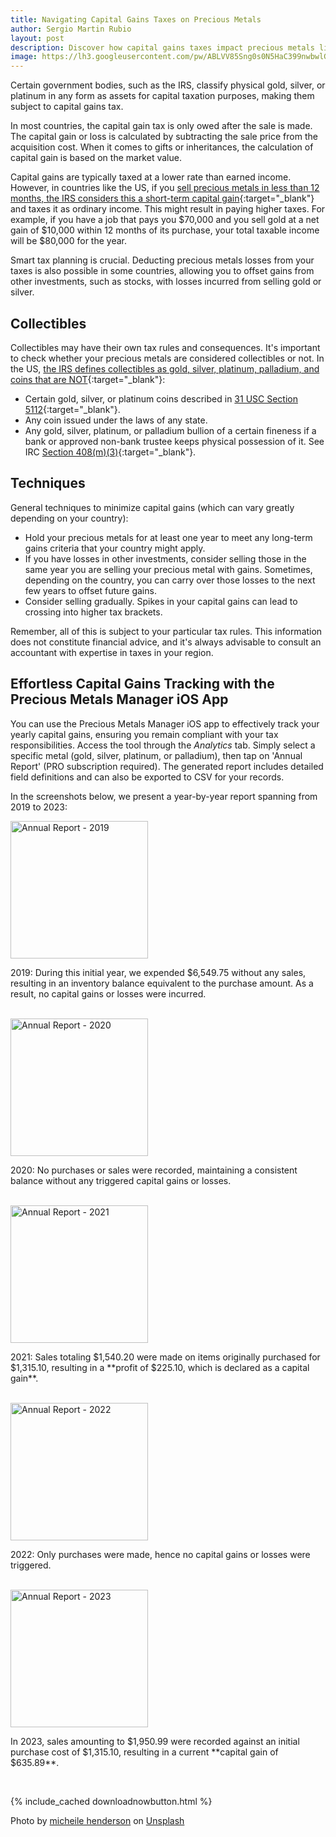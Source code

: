 ```yaml
---
title: Navigating Capital Gains Taxes on Precious Metals
author: Sergio Martin Rubio
layout: post
description: Discover how capital gains taxes impact precious metals like gold, silver, and platinum. Learn about taxation criteria, including short-term vs. long-term gains, deductions for losses, and the classification of metals as collectibles. Explore strategies to minimize taxes and explore Precious Metals app to help you filling your capital gain taxes.
image: https://lh3.googleusercontent.com/pw/ABLVV85Sng0s0N5HaC399nwbwlG6SImxMRLyr5DZQWaImXnxAxi2IEwqt-W4f6I9G62le8hCAaWN5soiYUxss8HCw94b98-4O3uoXd-yp1zGhdT0uXEd4utL3weHWqHsp_P_3nsoKzZOPhGepR_hcfBi-j2y=w1920-h1280-s-no?authuser=0
---
```


Certain government bodies, such as the IRS, classify physical gold, silver, or platinum in any form as assets for capital taxation purposes, making them subject to capital gains tax.

In most countries, the capital gain tax is only owed after the sale is made. The capital gain or loss is calculated by subtracting the sale price from the acquisition cost. When it comes to gifts or inheritances, the calculation of capital gain is based on the market value.

Capital gains are typically taxed at a lower rate than earned income. However, in countries like the US, if you [sell precious metals in less than 12 months, the IRS considers this a short-term capital gain](https://www.irs.gov/taxtopics/tc409){:target="_blank"} and taxes it as ordinary income. This might result in paying higher taxes. For example, if you have a job that pays you $70,000 and you sell gold at a net gain of $10,000 within 12 months of its purchase, your total taxable income will be $80,000 for the year.

Smart tax planning is crucial. Deducting precious metals losses from your taxes is also possible in some countries, allowing you to offset gains from other investments, such as stocks, with losses incurred from selling gold or silver.

## Collectibles

Collectibles may have their own tax rules and consequences. It's important to check whether your precious metals are considered collectibles or not. In the US, [the IRS defines collectibles as gold, silver, platinum, palladium, and coins that are NOT](https://www.irs.gov/retirement-plans/investments-in-collectibles-in-individually-directed-qualified-plan-accounts){:target="_blank"}:

- Certain gold, silver, or platinum coins described in [31 USC Section 5112](https://uscode.house.gov/view.xhtml?req=(title:31%20section:5112%20edition:prelim)%20OR%20(granuleid:USC-prelim-title31-section5112)&f=treesort&num=0&edition=prelim){:target="_blank"}.
- Any coin issued under the laws of any state.
- Any gold, silver, platinum, or palladium bullion of a certain fineness if a bank or approved non-bank trustee keeps physical possession of it. See IRC [Section 408(m)(3)](https://uscode.house.gov/view.xhtml?req=(title:26%20section:408%20edition:prelim)%20OR%20(granuleid:USC-prelim-title26-section408)&f=treesort&edition=prelim&num=0&jumpTo=true#substructure-location_m){:target="_blank"}.

## Techniques

General techniques to minimize capital gains (which can vary greatly depending on your country):

- Hold your precious metals for at least one year to meet any long-term gains criteria that your country might apply.
- If you have losses in other investments, consider selling those in the same year you are selling your precious metal with gains. Sometimes, depending on the country, you can carry over those losses to the next few years to offset future gains.
- Consider selling gradually. Spikes in your capital gains can lead to crossing into higher tax brackets.

Remember, all of this is subject to your particular tax rules. This information does not constitute financial advice, and it's always advisable to consult an accountant with expertise in taxes in your region.

## Effortless Capital Gains Tracking with the Precious Metals Manager iOS App

You can use the Precious Metals Manager iOS app to effectively track your yearly capital gains, ensuring you remain compliant with your tax responsibilities. Access the tool through the *Analytics* tab. Simply select a specific metal (gold, silver, platinum, or palladium), then tap on 'Annual Report' (PRO subscription required). The generated report includes detailed field definitions and can also be exported to CSV for your records.

In the screenshots below, we present a year-by-year report spanning from 2019 to 2023:

<div class="row">
    <div class="col-md-4">
        <img class="rounded" width="220" src="https://lh3.googleusercontent.com/pw/ABLVV86OBQ6ymyGS91CzJiYsD1VwupHI_1q6az5HZCXDrSKEDiJn6bENqBs9YbX-wEhiUOPA3DF6JoF3ZflxUZpRIRsrM3Q29YFB3PT4p7DgOIizZVK8ZfyWdRfkwpIX6k_y77fmPA3v6b-hQNIqNgPOL0ci=w922-h2000-s-no?authuser=0" alt="Annual Report - 2019" />
    </div>
    <div class="col-md-8">
        <p>2019: During this initial year, we expended $6,549.75 without any sales, resulting in an inventory balance equivalent to the purchase amount. As a result, no capital gains or losses were incurred.</p>
    </div>
</div>
<br>
<div class="row">
    <div class="col-md-4">
        <img class="rounded" width="220" src="https://lh3.googleusercontent.com/pw/ABLVV869lk8jDtxn1Q6PxCIE0lQZC7fQwiXwE20L5IVgpnA9Rd5vwUGW_SWyBiWi3KPFLcbXzz_7mGrLDyKmAPPDrZOkEJDzqDjQG6Uhw2QTphrUl5AdNGVrvXuQteQICOknoa5YiTHCehhnbl9ehiclZsfx=w922-h2000-s-no?authuser=0" alt="Annual Report - 2020" />
    </div>
    <div class="col-md-8">
        <p>2020: No purchases or sales were recorded, maintaining a consistent balance without any triggered capital gains or losses.</p>
    </div>
</div>
<br>
<div class="row">
    <div class="col-md-4">
        <img class="rounded" width="220" src="https://lh3.googleusercontent.com/pw/ABLVV86aFA3nmGogWfC58Uzs12pbY_4tAdqpuz8stCa8YP7Q7lb7JtRW5x4Wr27PjDRZpfFVo2-oJCwxiH4QWcjNs0J1pvY5pv5KVXoMX6B4RKUryvEAzVF4sovAl7hK851t7vro9_P6nItm-TdRdtR_b3yO=w922-h2000-s-no?authuser=0" alt="Annual Report - 2021" />
    </div>
    <div class="col-md-8">
        <p>2021: Sales totaling $1,540.20 were made on items originally purchased for $1,315.10, resulting in a **profit of $225.10, which is declared as a capital gain**.</p>
    </div>
</div>
<br>
<div class="row">
    <div class="col-md-4">
        <img class="rounded" width="220" src="https://lh3.googleusercontent.com/pw/ABLVV846jKHtJ6JsE2jW_dQ4Oa51wROgqrxr8Oo6EUO_1z0mpmXT2kU69RVYCYuOUbV7t4QZHbB_v-ur3FbPwV16gkJ2Gr-6pkXjvZvTren64f7sFU7-Ps-LhZnxgRVkrrNJTLBPlkvEppEimlj85YX4yhJf=w922-h2000-s-no?authuser=0" alt="Annual Report - 2022" />
    </div>
    <div class="col-md-8">
        <p>2022: Only purchases were made, hence no capital gains or losses were triggered.</p>
    </div>
</div>
<br>
<div class="row">
    <div class="col-md-4">
        <img class="rounded" width="220" src="https://lh3.googleusercontent.com/pw/ABLVV86Pixs0Pcjd2EBJu0xyr3Vol8c8sNxW_gyR0iEpz9-2rMADQLnaRC3GzLkzNOLZXagriKU9EamMQN1KhLW4p5SCxAdQ04cJv2tNX33SEcRyzW7FOpMRPgEcOkyfFSExx1IQSGNwQBpnY3s_280fz0zi=w922-h2000-s-no?authuser=0" alt="Annual Report - 2023" />
    </div>
    <div class="col-md-8">
        <p>In 2023, sales amounting to $1,950.99 were recorded against an initial purchase cost of $1,315.10, resulting in a current **capital gain of $635.89**.</p>
    </div>
</div>
<br>

{% include_cached downloadnowbutton.html %}
<br>

Photo by <a href="https://unsplash.com/@micheile?utm_content=creditCopyText&utm_medium=referral&utm_source=unsplash">micheile henderson</a> on <a href="https://unsplash.com/photos/green-plant-in-clear-glass-cup-SoT4-mZhyhE?utm_content=creditCopyText&utm_medium=referral&utm_source=unsplash">Unsplash</a>
